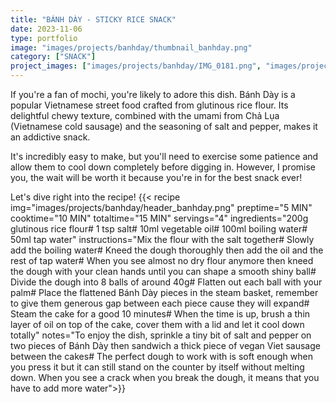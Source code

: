 ```yaml
---
title: "BÁNH DÀY - STICKY RICE SNACK"
date: 2023-11-06
type: portfolio
image: "images/projects/banhday/thumbnail_banhday.png"
category: ["SNACK"]
project_images: ["images/projects/banhday/IMG_0181.png", "images/projects/banhday/IMG_0182.png"]
---
```

If you're a fan of mochi, you're likely to adore this dish. Bánh Dày is a popular Vietnamese street food crafted from glutinous rice flour. Its delightful chewy texture, combined with the umami from Chả Lụa (Vietnamese cold sausage) and the seasoning of salt and pepper, makes it an addictive snack.

It's incredibly easy to make, but you'll need to exercise some patience and allow them to cool down completely before digging in. However, I promise you, the wait will be worth it because you're in for the best snack ever!

Let's dive right into the recipe!
{{< recipe 
img="images/projects/banhday/header_banhday.png"
preptime="5 MIN" 
cooktime="10 MIN" 
totaltime="15 MIN" 
servings="4" 
ingredients="200g glutinous rice flour# 1 tsp salt# 10ml vegetable oil# 100ml boiling water# 50ml tap water" 
instructions="Mix the flour with the salt together# Slowly add the boiling water# Kneed the dough thoroughly then add the oil and the rest of tap water# When you see almost no dry flour anymore then kneed the dough with your clean hands until you can shape a smooth shiny ball# Divide the dough into 8 balls of around 40g# Flatten out each ball with your palm# Place the flattened Bánh Dày pieces in the steam basket, remember to give them generous gap between each piece cause they will expand# Steam the cake for a good 10 minutes# When the time is up, brush a thin layer of oil on top of the cake, cover them with a lid and let it cool down totally"
notes="To enjoy the dish, sprinkle a tiny bit of salt and pepper on two pieces of Bánh Dày then sandwich a thick piece of vegan Viet sausage between the cakes# The perfect dough to work with is soft enough when you press it but it can still stand on the counter by itself without melting down. When you see a crack when you break the dough, it means that you have to add more water">}}



